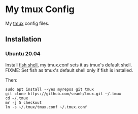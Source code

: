 My tmux Config
==============

My [tmux](https://tmux.github.io/) config files.

Installation
------------

### Ubuntu 20.04

Install [fish shell](https://fishshell.com/), my tmux.conf sets it as tmux's
default shell.  
FIXME: Set fish as tmux's default shell only if fish is installed.

Then:

```terminal
sudo apt install --yes myrepos git tmux
git clone https://github.com/seanh/tmux.git ~/.tmux
cd ~/.tmux
mr -j 5 checkout
ln -s ~/.tmux/tmux.conf ~/.tmux.conf
```
